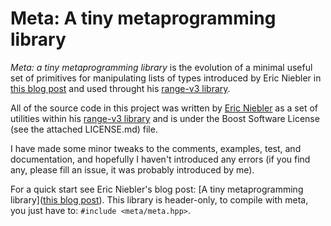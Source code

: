 # Meta: A tiny metaprogramming library

*Meta: a tiny metaprogramming library* is the evolution of a minimal useful set
of primitives for manipulating lists of types introduced by Eric Niebler in
[this blog post](http://ericniebler.com/2014/11/13/tiny-metaprogramming-library/)
and used throught his
[range-v3 library](https://github.com/ericniebler/range-v3).

All of the source code in this project was written by
[Eric Niebler](https://github.com/ericniebler) as a set of utilities within his
[range-v3 library](https://github.com/ericniebler/range-v3) and is under the
Boost Software License (see the attached LICENSE.md) file.

I have made some minor tweaks to the comments, examples, test, and
documentation, and hopefully I haven't introduced any errors (if you find any,
please fill an issue, it was probably introduced by me).

For a quick start see Eric Niebler's blog post:
[A tiny metaprogramming library]([this blog post](http://ericniebler.com/2014/11/13/tiny-metaprogramming-library/)). This
library is header-only, to compile with meta, you just have to: `#include
<meta/meta.hpp>`.
